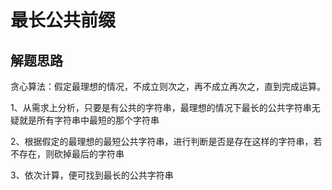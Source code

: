 # 最长公共前缀

## 解题思路

贪心算法：假定最理想的情况，不成立则次之，再不成立再次之，直到完成运算。

1、从需求上分析，只要是有公共的字符串，最理想的情况下最长的公共字符串无疑就是所有字符串中最短的那个字符串

2、根据假定的最理想的最短公共字符串，进行判断是否是存在这样的字符串，若不存在，则砍掉最后的字符串

3、依次计算，便可找到最长的公共字符串
